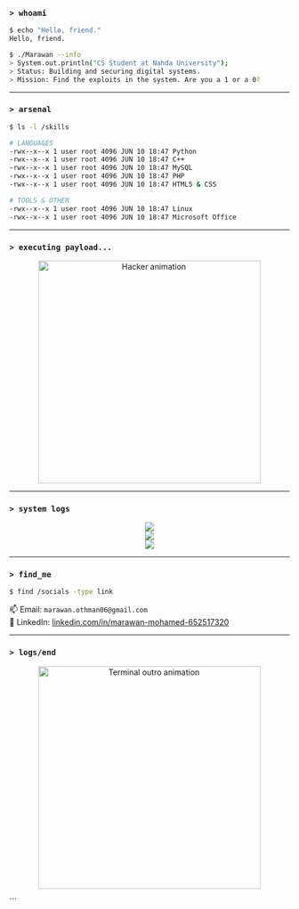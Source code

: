 ### `> whoami`

```sh
$ echo "Hello, friend."
Hello, friend.

$ ./Marawan --info
> System.out.println("CS Student at Nahda University");
> Status: Building and securing digital systems.
> Mission: Find the exploits in the system. Are you a 1 or a 0?
```

---

### `> arsenal`

```sh
$ ls -l /skills

# LANGUAGES
-rwx--x--x 1 user root 4096 JUN 10 18:47 Python
-rwx--x--x 1 user root 4096 JUN 10 18:47 C++
-rwx--x--x 1 user root 4096 JUN 10 18:47 MySQL
-rwx--x--x 1 user root 4096 JUN 10 18:47 PHP
-rwx--x--x 1 user root 4096 JUN 10 18:47 HTML5 & CSS

# TOOLS & OTHER
-rwx--x--x 1 user root 4096 JUN 10 18:47 Linux
-rwx--x--x 1 user root 4096 JUN 10 18:47 Microsoft Office
```

---

### `> executing payload...`

<p align="center">
  <img src="https://media.giphy.com/media/xT9IgzoKnwFNmISR8I/giphy.gif" width="400" alt="Hacker animation"/>
</p>

---

### `> system logs`

<p align="center">
  <img src="https://github-readme-stats.vercel.app/api?username=Marawan6&show_icons=true&theme=radical" />
  <br/>
  <img src="https://github-readme-streak-stats.herokuapp.com/?user=Marawan6&theme=radical" />
  <br/>
  <img src="https://github-readme-stats.vercel.app/api/top-langs/?username=Marawan6&layout=compact&theme=radical" />
</p>

---

### `> find_me`

```sh
$ find /socials -type link
```

📫 Email: `marawan.othman06@gmail.com`  
🔗 LinkedIn: [linkedin.com/in/marawan-mohamed-652517320](https://linkedin.com/in/marawan-mohamed-652517320)

---

### `> logs/end`

<p align="center"> <img src="https://64.media.tumblr.com/0c348e8631fe0f666a43023383e5a9c9/192dd139c28c6c27-4d/s540x810/73a736ce87da1190845dfb15bb7b281826c24c47.gifv" width="400" alt="Terminal outro animation"/> </p> ```
